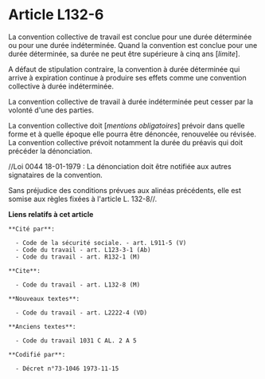 # Article L132-6

La convention collective de travail est conclue pour une durée déterminée ou pour une durée indéterminée. Quand la convention
est conclue pour une durée déterminée, sa durée ne peut être supérieure à cinq ans [*limite*].

A défaut de stipulation contraire, la convention à durée déterminée qui arrive à expiration continue à produire ses effets
comme une convention collective à durée indéterminée.

La convention collective de travail à durée indéterminée peut cesser par la volonté d'une des parties.

La convention collective doit [*mentions obligatoires*] prévoir dans quelle forme et à quelle époque elle pourra être
dénoncée, renouvelée ou révisée. La convention collective prévoit notamment la durée du préavis qui doit précéder la
dénonciation.

//Loi  0044 18-01-1979 : La dénonciation doit être notifiée aux autres signataires de la convention.

Sans préjudice des conditions prévues aux alinéas précédents, elle est somise aux règles fixées à l'article L. 132-8//.

**Liens relatifs à cet article**

	**Cité par**:

	  - Code de la sécurité sociale. - art. L911-5 (V)
	  - Code du travail - art. L123-3-1 (Ab)
	  - Code du travail - art. R132-1 (M)

	**Cite**:

	  - Code du travail - art. L132-8 (M)

	**Nouveaux textes**:

	  - Code du travail - art. L2222-4 (VD)

	**Anciens textes**:

	  - Code du travail 1031 C AL. 2 A 5

	**Codifié par**:

	  - Décret n°73-1046 1973-11-15
